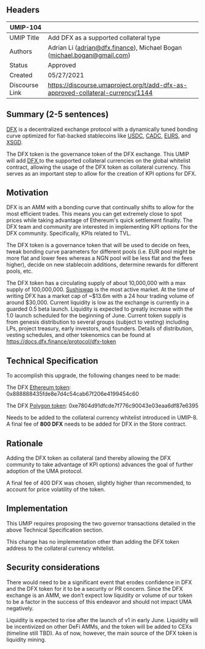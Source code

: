 ## Headers
| UMIP-104                |                                                               |
| ------------------- | ------------------------------------------------------------- |
| UMIP Title          | Add DFX as a supported collateral type |
| Authors             | Adrian Li (adrian@dfx.finance), Michael Bogan (michael.bogan@gmail.com)                                                    |
| Status              | Approved                                                         |
| Created             | 05/27/2021                                              |
| Discourse Link      | https://discourse.umaproject.org/t/add-dfx-as-approved-collateral-currency/1144            |


## Summary (2-5 sentences)
[DFX](https://dfx.finance/) is a decentralized exchange protocol with a dynamically tuned bonding curve optimized for fiat-backed stablecoins like [USDC](https://www.circle.com/en/usdc), [CADC](https://www.getcadc.com/), [EURS](https://eurs.stasis.net/), and [XSGD](https://xfers.com/sg/straitsx#XSGDsection).   

The DFX token is the governance token of the DFX exchange. This UMIP will add [DFX ](https://etherscan.io/token/0x888888435fde8e7d4c54cab67f206e4199454c60) to the supported collateral currencies on the global whitelist contract, allowing the usage of the DFX token as collateral currency. This serves as an important step to allow for the creation of KPI options for DFX.

## Motivation
DFX is an AMM with a bonding curve that continually shifts to allow for the most efficient trades. This means you can get extremely close to spot prices while taking advantage of Ethereum's quick settlement finality. The DFX team and community are interested in implementing KPI options for the DFX community. Specifically, KPIs related to TVL.

The DFX token is a governance token that will be used to decide on fees, tweak bonding curve parameters for different pools (i.e. EUR pool might be more flat and lower fees whereas a NGN pool will be less flat and the fees higher), decide on new stablecoin additions, determine rewards for different pools, etc.

The DFX token has a circulating supply of about 10,000,000 with a max supply of 100,000,000. [Sushiswap](https://app.sushi.com/swap?outputCurrency=0x888888435fde8e7d4c54cab67f206e4199454c60) is the most active market. At the time of writing DFX has a market cap of ~$13.6m with a 24 hour trading volume of around $30,000. Current liquidity is low as the exchange is currently in a guarded 0.5 beta launch. Liquidity is expected to greatly increase with the 1.0 launch scheduled for the beginning of June. Current token supply is from genesis distribution to several groups (subject to vesting) including LPs, project treasury, early investors, and founders. Details of distribution, vesting schedules, and other tokenomics can be found at https://docs.dfx.finance/protocol/dfx-token

## Technical Specification

To accomplish this upgrade, the following changes need to be made:

The DFX  [Ethereum token](https://etherscan.io/token/0x888888435fde8e7d4c54cab67f206e4199454c60): 0x888888435fde8e7d4c54cab67f206e4199454c60

The DFX [Polygon token](https://polygonscan.com/address/0xe7804d91dfcde7f776c90043e03eaa6df87e6395): 0xe7804d91dfcde7f776c90043e03eaa6df87e6395

 Needs to be added to the collateral currency whitelist introduced in UMIP-8. A final fee of **800 DFX** needs to be added for DFX in the Store contract.

## Rationale
Adding the DFX token as collateral (and thereby allowing the DFX community to take advantage of KPI options) advances the goal of further adoption of the UMA protocol.

A final fee of 400 DFX was chosen, slightly higher than recommended, to account for price volatility of the token.

## Implementation

This UMIP requires proposing the two governor transactions detailed in the above Technical Specification section.

This change has no implementation other than adding the DFX token address to the collateral currency whitelist.

## Security considerations
There would need to be a significant event that erodes confidence in DFX and the DFX token for it to be a security or PR concern. Since the DFX exchange is an AMM, we don’t expect low liquidity or volume of our token to be a factor in the success of this endeavor and should not impact UMA negatively.

Liquidity is expected to rise after the launch of v1 in early June. Liquidity will be incentivized on other DeFi AMMs, and the token will be added to CEXs (timeline still TBD). As of now, however, the main source of the DFX token is liquidity mining.
